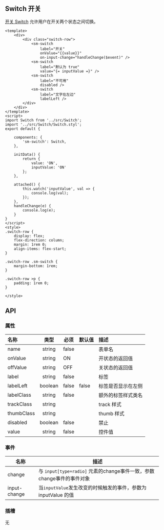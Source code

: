 ## Switch 开关

[开关 Switch](https://material.io/guidelines/components/selection-controls.html#selection-controls-switch) 允许用户在开关两个状态之间切换。

```san 简单的使用
<template>
    <div>
        <div class="switch-row">
            <sm-switch
                label="开关"
                onValue="{{value}}"
                on-input-change="handleChange($event)" />
            <sm-switch
                label="默认为 true"
                value="{= inputValue =}" />
            <sm-switch
                label="不可用"
                disabled />
            <sm-switch
                label="文字在左边"
                labelLeft />
        </div>
    </div>
</template>
<script>
import Switch from '../src/Switch';
import '../src/Switch/Switch.styl';
export default {

    components: {
        'sm-switch': Switch,
    },

    initData() {
        return {
            value: 'ON',
            inputValue: 'ON'
        };
    },

    attached() {
        this.watch('inputValue', val => {
            console.log(val);
        });
    },
    handleChange(e) {
        console.log(e);
    }
}
</script>
<style>
.switch-row {
    display: flex;
    flex-direction: column;
    margin: 1rem 0;
    align-items: flex-start;
}

.switch-row .sm-switch {
    margin-bottom: 1rem;
}

.switch-row >p {
    padding: 1rem 0;
}

</style>
```

## API

### 属性

|名称|类型|必须|默认值|描述|
|:---|:---:|---|---|:---|
|name|string|false||表单名|
|onValue|string|ON||开状态的返回值|
|offValue|string|OFF||关状态的返回值|
|label|string|false||标签|
|labelLeft|boolean|false|false|标签是否显示在左侧|
|labelClass|string|false||额外的标签样式类名|
|trackClass|string|||track 样式|
|thumbClass|string|||thumb 样式|
|disabled|boolean|false||禁止|
|value|string|false||控件值|

### 事件

|名称|描述|
|---|---|
|change|与 `input[type=radio]` 元素的change事件一致，参数change事件的事件对象|
|input-change|当`inputValue`发生改变的时候触发的事件，参数为 inputValue 的值|

### 插槽

无
